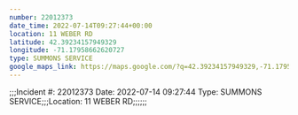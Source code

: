 ```yaml
---
number: 22012373
date_time: 2022-07-14T09:27:44+00:00
location: 11 WEBER RD
latitude: 42.39234157949329
longitude: -71.17958662620727
type: SUMMONS SERVICE
google_maps_link: https://maps.google.com/?q=42.39234157949329,-71.17958662620727
---
```


;;;Incident #: 22012373  Date: 2022-07-14 09:27:44   Type: SUMMONS SERVICE;;;Location: 11 WEBER RD;;;;;;

